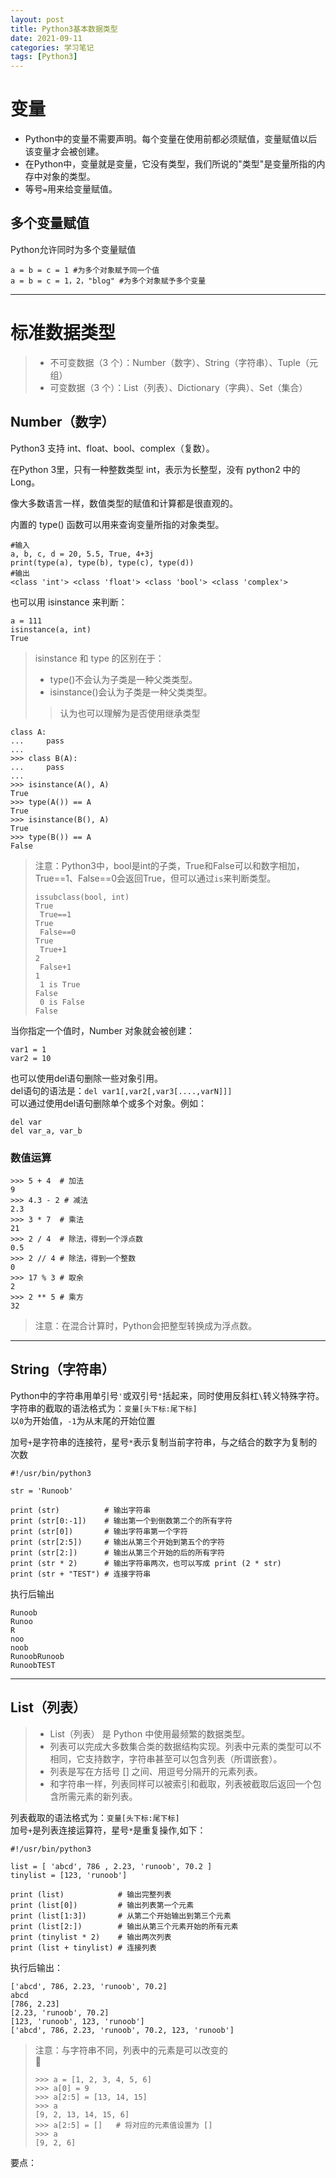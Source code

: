 ```yaml
---
layout: post
title: Python3基本数据类型
date: 2021-09-11
categories: 学习笔记
tags: [Python3]
---  
```

# 变量  
- Python中的变量不需要声明。每个变量在使用前都必须赋值，变量赋值以后该变量才会被创建。  
- 在Python中，变量就是变量，它没有类型，我们所说的"类型"是变量所指的内存中对象的类型。  
- 等号`=`用来给变量赋值。  
## 多个变量赋值  
Python允许同时为多个变量赋值  
```
a = b = c = 1 #为多个对象赋予同一个值
a = b = c = 1，2，"blog" #为多个对象赋予多个变量
``` 
---   
# 标准数据类型  
> - 不可变数据（3 个）：Number（数字）、String（字符串）、Tuple（元组）  
> - 可变数据（3 个）：List（列表）、Dictionary（字典）、Set（集合）    
## Number（数字）
Python3 支持 int、float、bool、complex（复数）。

在Python 3里，只有一种整数类型 int，表示为长整型，没有 python2 中的 Long。

像大多数语言一样，数值类型的赋值和计算都是很直观的。

内置的 type() 函数可以用来查询变量所指的对象类型。  
```
#输入
a, b, c, d = 20, 5.5, True, 4+3j
print(type(a), type(b), type(c), type(d))
#输出
<class 'int'> <class 'float'> <class 'bool'> <class 'complex'>
```  
也可以用 isinstance 来判断：  
```
a = 111
isinstance(a, int)
True
```  
> isinstance 和 type 的区别在于：
> - type()不会认为子类是一种父类类型。
> - isinstance()会认为子类是一种父类类型。  
>> 认为也可以理解为是否使用继承类型  
```
class A:
...     pass
... 
>>> class B(A):
...     pass
... 
>>> isinstance(A(), A)
True
>>> type(A()) == A 
True
>>> isinstance(B(), A)
True
>>> type(B()) == A
False
```  
> 注意：Python3中，bool是int的子类，True和False可以和数字相加，True==1、False==0会返回True，但可以通过`is`来判断类型。
> ```
> issubclass(bool, int) 
> True
>  True==1
> True
>  False==0
> True
>  True+1
> 2
>  False+1
> 1
>  1 is True
> False
>  0 is False
> False
> ```  
当你指定一个值时，Number 对象就会被创建：  
```
var1 = 1
var2 = 10
```  
也可以使用del语句删除一些对象引用。  
del语句的语法是：`del var1[,var2[,var3[....,varN]]]`  
可以通过使用del语句删除单个或多个对象。例如：  
```
del var
del var_a, var_b
```  
### 数值运算  
```
>>> 5 + 4  # 加法
9
>>> 4.3 - 2 # 减法
2.3
>>> 3 * 7  # 乘法
21
>>> 2 / 4  # 除法，得到一个浮点数
0.5
>>> 2 // 4 # 除法，得到一个整数
0
>>> 17 % 3 # 取余
2
>>> 2 ** 5 # 乘方
32
```  
> 注意：在混合计算时，Python会把整型转换成为浮点数。  
---   
## String（字符串）
Python中的字符串用单引号`'`或双引号`"`括起来，同时使用反斜杠`\`转义特殊字符。  
字符串的截取的语法格式为：`变量[头下标:尾下标]`  
以`0`为开始值，`-1`为从末尾的开始位置  

加号`+`是字符串的连接符，星号`*`表示复制当前字符串，与之结合的数字为复制的次数  
```
#!/usr/bin/python3

str = 'Runoob'

print (str)          # 输出字符串
print (str[0:-1])    # 输出第一个到倒数第二个的所有字符
print (str[0])       # 输出字符串第一个字符
print (str[2:5])     # 输出从第三个开始到第五个的字符
print (str[2:])      # 输出从第三个开始的后的所有字符
print (str * 2)      # 输出字符串两次，也可以写成 print (2 * str)
print (str + "TEST") # 连接字符串
```  
执行后输出  
```
Runoob
Runoo
R
noo
noob
RunoobRunoob
RunoobTEST
```  
---  
## List（列表）  
> - List（列表） 是 Python 中使用最频繁的数据类型。  
> - 列表可以完成大多数集合类的数据结构实现。列表中元素的类型可以不相同，它支持数字，字符串甚至可以包含列表（所谓嵌套）。  
> - 列表是写在方括号 [] 之间、用逗号分隔开的元素列表。  
> - 和字符串一样，列表同样可以被索引和截取，列表被截取后返回一个包含所需元素的新列表。  

列表截取的语法格式为：`变量[头下标:尾下标]`  
加号`+`是列表连接运算符，星号`*`是重复操作,如下：  
```
#!/usr/bin/python3

list = [ 'abcd', 786 , 2.23, 'runoob', 70.2 ]
tinylist = [123, 'runoob']

print (list)            # 输出完整列表
print (list[0])         # 输出列表第一个元素
print (list[1:3])       # 从第二个开始输出到第三个元素
print (list[2:])        # 输出从第三个元素开始的所有元素
print (tinylist * 2)    # 输出两次列表
print (list + tinylist) # 连接列表
```  
执行后输出：  
```
['abcd', 786, 2.23, 'runoob', 70.2]
abcd
[786, 2.23]
[2.23, 'runoob', 70.2]
[123, 'runoob', 123, 'runoob']
['abcd', 786, 2.23, 'runoob', 70.2, 123, 'runoob']
```  
> 注意：与字符串不同，列表中的元素是可以改变的  
> 🌰
> ```
> >>> a = [1, 2, 3, 4, 5, 6]
> >>> a[0] = 9
> >>> a[2:5] = [13, 14, 15]
> >>> a
> [9, 2, 13, 14, 15, 6]
> >>> a[2:5] = []   # 将对应的元素值设置为 []
> >>> a
> [9, 2, 6]
> ```   

要点：  
